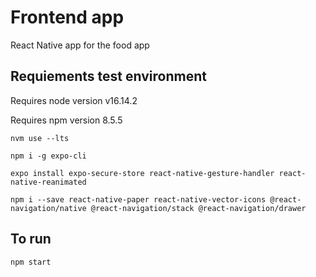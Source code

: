 # Frontend app

React Native app for the food app

## Requiements test environment

Requires node version v16.14.2

Requires npm version 8.5.5

`nvm use --lts`

`npm i -g expo-cli `

`expo install expo-secure-store react-native-gesture-handler react-native-reanimated`

`npm i --save react-native-paper react-native-vector-icons @react-navigation/native @react-navigation/stack @react-navigation/drawer`

## To run

`npm start`
